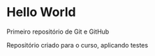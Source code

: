# Hello World
 Primeiro repositório de Git e GitHub

 Repositório criado para o curso, aplicando testes
